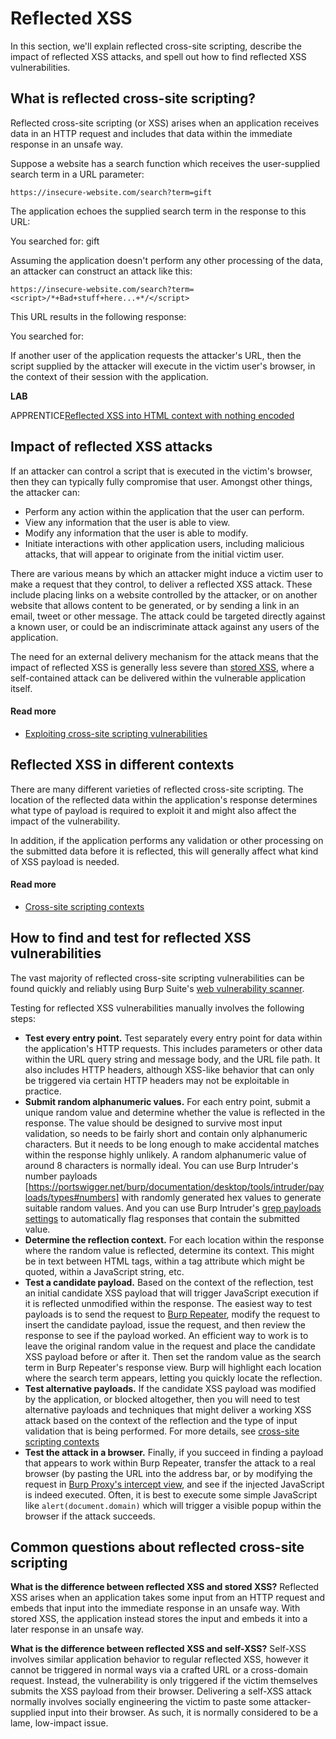 # Reflected XSS

In this section, we'll explain reflected cross-site scripting, describe the impact of reflected XSS attacks, and spell out how to find reflected XSS vulnerabilities.

## What is reflected cross-site scripting?

Reflected cross-site scripting (or XSS) arises when an application receives data in an HTTP request and includes that data within the immediate response in an unsafe way.

Suppose a website has a search function which receives the user-supplied search term in a URL parameter:

```
https://insecure-website.com/search?term=gift
```

The application echoes the supplied search term in the response to this URL:

<p>You searched for: gift</p>

Assuming the application doesn't perform any other processing of the data, an attacker can construct an attack like this:

```
https://insecure-website.com/search?term=<script>/*+Bad+stuff+here...+*/</script>
```

This URL results in the following response:

<p>You searched for: <script>/* Bad stuff here... */</script></p>

If another user of the application requests the attacker's URL, then the script supplied by the attacker will execute in the victim user's browser, in the context of their session with the application.

**LAB**

APPRENTICE[Reflected XSS into HTML context with nothing encoded](https://portswigger.net/web-security/cross-site-scripting/reflected/lab-html-context-nothing-encoded)

## Impact of reflected XSS attacks

If an attacker can control a script that is executed in the victim's browser, then they can typically fully compromise that user. Amongst other things, the attacker can:

- Perform any action within the application that the user can perform.
- View any information that the user is able to view.
- Modify any information that the user is able to modify.
- Initiate interactions with other application users, including malicious attacks, that will appear to originate from the initial victim user.

There are various means by which an attacker might induce a victim user to make a request that they control, to deliver a reflected XSS attack. These include placing links on a website controlled by the attacker, or on another website that allows content to be generated, or by sending a link in an email, tweet or other message. The attack could be targeted directly against a known user, or could be an indiscriminate attack against any users of the application.

The need for an external delivery mechanism for the attack means that the impact of reflected XSS is generally less severe than [stored XSS](https://portswigger.net/web-security/cross-site-scripting/stored), where a self-contained attack can be delivered within the vulnerable application itself.

#### Read more

- [Exploiting cross-site scripting vulnerabilities](https://portswigger.net/web-security/cross-site-scripting/exploiting)

## Reflected XSS in different contexts

There are many different varieties of reflected cross-site scripting. The location of the reflected data within the application's response determines what type of payload is required to exploit it and might also affect the impact of the vulnerability.

In addition, if the application performs any validation or other processing on the submitted data before it is reflected, this will generally affect what kind of XSS payload is needed.

#### Read more

- [Cross-site scripting contexts](https://portswigger.net/web-security/cross-site-scripting/contexts)

## How to find and test for reflected XSS vulnerabilities

The vast majority of reflected cross-site scripting vulnerabilities can be found quickly and reliably using Burp Suite's [web vulnerability scanner](https://portswigger.net/burp/vulnerability-scanner).

Testing for reflected XSS vulnerabilities manually involves the following steps:

- **Test every entry point.** Test separately every entry point for data within the application's HTTP requests. This includes parameters or other data within the URL query string and message body, and the URL file path. It also includes HTTP headers, although XSS-like behavior that can only be triggered via certain HTTP headers may not be exploitable in practice.
- **Submit random alphanumeric values.** For each entry point, submit a unique random value and determine whether the value is reflected in the response. The value should be designed to survive most input validation, so needs to be fairly short and contain only alphanumeric characters. But it needs to be long enough to make accidental matches within the response highly unlikely. A random alphanumeric value of around 8 characters is normally ideal. You can use Burp Intruder's number payloads [https://portswigger.net/burp/documentation/desktop/tools/intruder/payloads/types#numbers] with randomly generated hex values to generate suitable random values. And you can use Burp Intruder's [grep payloads settings](https://portswigger.net/burp/documentation/desktop/tools/intruder/configure-attack/settings#grep-payloads) to automatically flag responses that contain the submitted value.
- **Determine the reflection context.** For each location within the response where the random value is reflected, determine its context. This might be in text between HTML tags, within a tag attribute which might be quoted, within a JavaScript string, etc.
- **Test a candidate payload.** Based on the context of the reflection, test an initial candidate XSS payload that will trigger JavaScript execution if it is reflected unmodified within the response. The easiest way to test payloads is to send the request to [Burp Repeater](https://portswigger.net/burp/documentation/desktop/tools/repeater), modify the request to insert the candidate payload, issue the request, and then review the response to see if the payload worked. An efficient way to work is to leave the original random value in the request and place the candidate XSS payload before or after it. Then set the random value as the search term in Burp Repeater's response view. Burp will highlight each location where the search term appears, letting you quickly locate the reflection.
- **Test alternative payloads.** If the candidate XSS payload was modified by the application, or blocked altogether, then you will need to test alternative payloads and techniques that might deliver a working XSS attack based on the context of the reflection and the type of input validation that is being performed. For more details, see [cross-site scripting contexts](https://portswigger.net/web-security/cross-site-scripting/contexts)
- **Test the attack in a browser.** Finally, if you succeed in finding a payload that appears to work within Burp Repeater, transfer the attack to a real browser (by pasting the URL into the address bar, or by modifying the request in [Burp Proxy's intercept view](https://portswigger.net/burp/documentation/desktop/tools/proxy/intercept-messages), and see if the injected JavaScript is indeed executed. Often, it is best to execute some simple JavaScript like `alert(document.domain)` which will trigger a visible popup within the browser if the attack succeeds.

## Common questions about reflected cross-site scripting

**What is the difference between reflected XSS and stored XSS?** Reflected XSS arises when an application takes some input from an HTTP request and embeds that input into the immediate response in an unsafe way. With stored XSS, the application instead stores the input and embeds it into a later response in an unsafe way.

**What is the difference between reflected XSS and self-XSS?** Self-XSS involves similar application behavior to regular reflected XSS, however it cannot be triggered in normal ways via a crafted URL or a cross-domain request. Instead, the vulnerability is only triggered if the victim themselves submits the XSS payload from their browser. Delivering a self-XSS attack normally involves socially engineering the victim to paste some attacker-supplied input into their browser. As such, it is normally considered to be a lame, low-impact issue.